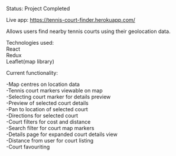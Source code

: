Status: Project Completed<br>

Live app: https://tennis-court-finder.herokuapp.com/<br>

Allows users find nearby tennis courts using their geolocation data.<br>

Technologies used:<br>
React<br>
Redux<br>
Leaflet(map library)<br>

Current functionality:<br>

-Map centres on location data<br>
-Tennis court markers viewable on map<br>
-Selecting court marker for details preview<br>
-Preview of selected court details<br>
-Pan to location of selected court<br>
-Directions for selected court<br>
-Court filters for cost and distance<br>
-Search filter for court map markers<br>
-Details page for expanded court details view<br>
-Distance from user for court listing<br>
-Court favouriting<br>
